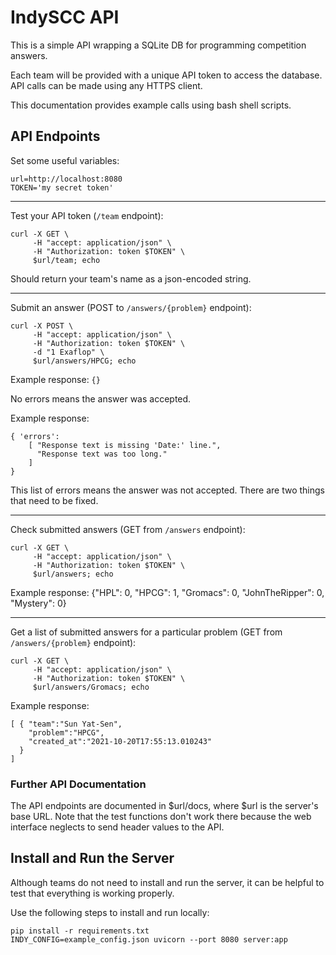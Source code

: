 # IndySCC API

This is a simple API wrapping a SQLite DB for programming
competition answers.

Each team will be provided with a unique API token
to access the database.  API calls can be made
using any HTTPS client.

This documentation provides example calls using bash
shell scripts.

## API Endpoints

Set some useful variables:
```
url=http://localhost:8080
TOKEN='my secret token'
```

---

Test your API token (`/team` endpoint):
```
curl -X GET \
     -H "accept: application/json" \
     -H "Authorization: token $TOKEN" \
     $url/team; echo
```
Should return your team's name as a json-encoded string.

---

Submit an answer (POST to `/answers/{problem}` endpoint):
```
curl -X POST \
     -H "accept: application/json" \
     -H "Authorization: token $TOKEN" \
     -d "1 Exaflop" \
     $url/answers/HPCG; echo
```

Example response: `{}`

No errors means the answer was accepted.

Example response:
```
{ 'errors':
    [ "Response text is missing 'Date:' line.",
      "Response text was too long."
    ]
}
```

This list of errors means the answer was not accepted.
There are two things that need to be fixed.

---

Check submitted answers (GET from `/answers` endpoint):
```
curl -X GET \
     -H "accept: application/json" \
     -H "Authorization: token $TOKEN" \
     $url/answers; echo
```

Example response:
{"HPL": 0, "HPCG": 1, "Gromacs": 0, "JohnTheRipper": 0, "Mystery": 0}

---

Get a list of submitted answers for
a particular problem (GET from `/answers/{problem}` endpoint):
```
curl -X GET \
     -H "accept: application/json" \
     -H "Authorization: token $TOKEN" \
     $url/answers/Gromacs; echo
```

Example response:
```
[ { "team":"Sun Yat-Sen",
    "problem":"HPCG",
    "created_at":"2021-10-20T17:55:13.010243"
  }
]
```

### Further API Documentation

The API endpoints are documented in $url/docs,
where $url is the server's base URL.  Note that the
test functions don't work there because the web interface
neglects to send header values to the API.


## Install and Run the Server

Although teams do not need to install and run the server,
it can be helpful to test that everything is working properly.

Use the following steps to install and run locally:
```
pip install -r requirements.txt
INDY_CONFIG=example_config.json uvicorn --port 8080 server:app
```


